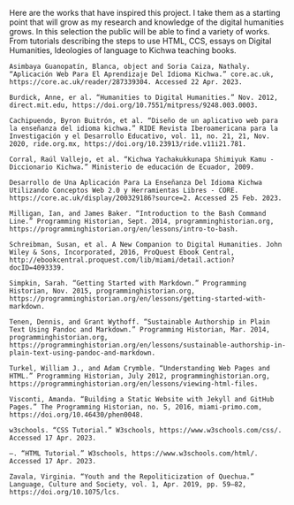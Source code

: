 Here are the works that have inspired this project. I take them as a starting point that will grow as my research and knowledge of the digital humanities grows. In this selection the public will be able to find a variety of works. From tutorials describing the steps to use HTML, CCS, essays on Digital Humanities, Ideologies of language to Kichwa teaching books.

    Asimbaya Guanopatín, Blanca, object and Soria Caiza, Nathaly. “Aplicación Web Para El Aprendizaje Del Idioma Kichwa.” core.ac.uk, https://core.ac.uk/reader/287339304. Accessed 22 Apr. 2023.

    Burdick, Anne, er al. “Humanities to Digital Humanities.” Nov. 2012, direct.mit.edu, https://doi.org/10.7551/mitpress/9248.003.0003.

    Cachipuendo, Byron Buitrón, et al. “Diseño de un aplicativo web para la enseñanza del idioma kichwa.” RIDE Revista Iberoamericana para la Investigación y el Desarrollo Educativo, vol. 11, no. 21, 21, Nov. 2020, ride.org.mx, https://doi.org/10.23913/ride.v11i21.781.

    Corral, Raúl Vallejo, et al. “Kichwa Yachakukkunapa Shimiyuk Kamu - Diccionario Kichwa.” Ministerio de educación de Ecuador, 2009.

    Desarrollo de Una Aplicación Para La Enseñanza Del Idioma Kichwa Utilizando Conceptos Web 2.0 y Herramientas Libres - CORE. https://core.ac.uk/display/200329186?source=2. Accessed 25 Feb. 2023.

    Milligan, Ian, and James Baker. “Introduction to the Bash Command Line.” Programming Historian, Sept. 2014, programminghistorian.org, https://programminghistorian.org/en/lessons/intro-to-bash.

    Schreibman, Susan, et al. A New Companion to Digital Humanities. John Wiley & Sons, Incorporated, 2016, ProQuest Ebook Central, http://ebookcentral.proquest.com/lib/miami/detail.action?docID=4093339.

    Simpkin, Sarah. “Getting Started with Markdown.” Programming Historian, Nov. 2015, programminghistorian.org, https://programminghistorian.org/en/lessons/getting-started-with-markdown.

    Tenen, Dennis, and Grant Wythoff. “Sustainable Authorship in Plain Text Using Pandoc and Markdown.” Programming Historian, Mar. 2014, programminghistorian.org, https://programminghistorian.org/en/lessons/sustainable-authorship-in-plain-text-using-pandoc-and-markdown.

    Turkel, William J., and Adam Crymble. “Understanding Web Pages and HTML.” Programming Historian, July 2012, programminghistorian.org, https://programminghistorian.org/en/lessons/viewing-html-files.

    Visconti, Amanda. “Building a Static Website with Jekyll and GitHub Pages.” The Programming Historian, no. 5, 2016, miami-primo.com, https://doi.org/10.46430/phen0048.

    w3schools. “CSS Tutorial.” W3schools, https://www.w3schools.com/css/. Accessed 17 Apr. 2023.

    —. “HTML Tutorial.” W3schools, https://www.w3schools.com/html/. Accessed 17 Apr. 2023.

    Zavala, Virginia. “Youth and the Repoliticization of Quechua.” Language, Culture and Society, vol. 1, Apr. 2019, pp. 59–82, https://doi.org/10.1075/lcs.
